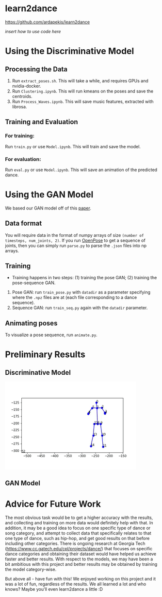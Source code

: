 # learn2dance

<https://github.com/ardapekis/learn2dance>

*insert how to use code here*

# Using the Discriminative Model

## Processing the Data
1. Run `extract_poses.sh`. This will take a while, and requires GPUs and nvidia-docker.
2. Run `Clustering.ipynb`. This will run kmeans on the poses and save the centroids.
3. Run `Process_Waves.ipynb`. This will save music features, extracted with librosa.

## Training and Evaluation
### For training:
Run `train.py` or use `Model.ipynb`. This will train and save the model.
### For evaluation:
Run `eval.py` or use `Model.ipynb`. This will save an animation of the predicted dance.

# Using the GAN Model
We based our GAN model off of this [paper](https://arxiv.org/abs/1711.08682).

## Data format
You will require data in the format of numpy arrays of size `(number of timesteps, num_joints, 2)`. If you run [OpenPose](https://github.com/CMU-Perceptual-Computing-Lab/openpose) to get a sequence of joints, then you can simply run `parse.py` to parse the `.json` files into np arrays.

## Training
* Training happens in two steps: (1) training the pose GAN; (2) training the pose-sequence GAN.
1. Pose GAN: run `train_pose.py` with `datadir` as a parameter specifying where the `.npz` files are at (each file corresponding to a dance sequence).
2. Sequence GAN: run `train_seq.py` again with the `datadir` parameter.

## Animating poses
To visualize a pose sequence, run `animate.py`.

# Preliminary Results

## Discriminative Model
![](temp4.gif)
## GAN Model





# Advice for Future Work

The most obvious task would be to get a higher accuracy with the results, and collecting and training on more data would definitely help with that. In addition, it may be a good idea to focus on one specific type of dance or song category, and attempt to collect data that specifically relates to that one type of dance, such as hip-hop, and get good results on that before including other categories. There is ongoing research at Georgia Tech (https://www.cc.gatech.edu/cpl/projects/dance/) that focuses on specific dance categories and obtaining their dataset would have helped us achieve faster and better results. With respect to the models, we may have been a bit ambitious with this project and better results may be obtained by training the model category-wise. 

But above all - have fun with this! We enjoyed working on this project and it was a lot of fun, regardless of the results. We all learned a lot and who knows? Maybe you'll even learn2dance a little :D
